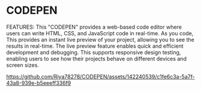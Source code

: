 # CODEPEN
FEATURES:
This "CODEPEN" provides a web-based code editor where users
can write HTML, CSS, and JavaScript code in real-time.
As you code, This provides an instant live preview 
of your project, allowing you to see the results in real-time.
The live preview feature enables
quick and efficient development and debugging.
This supports responsive design testing,
enabling users to see how their projects behave
on different devices and screen sizes.

https://github.com/Riya78278/CODEPEN/assets/142240539/c1fe6c3a-5a7f-43a8-939e-b5eeeff336f9

